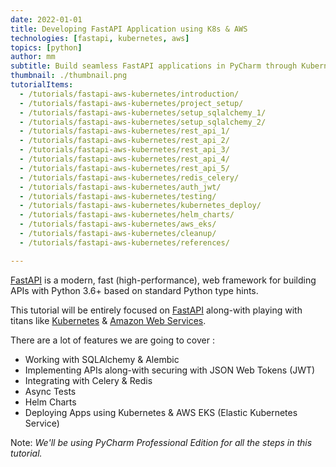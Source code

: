 ```yaml
---
date: 2022-01-01
title: Developing FastAPI Application using K8s & AWS
technologies: [fastapi, kubernetes, aws]
topics: [python]
author: mm
subtitle: Build seamless FastAPI applications in PyCharm through Kubernetes & AWS.
thumbnail: ./thumbnail.png
tutorialItems:
  - /tutorials/fastapi-aws-kubernetes/introduction/
  - /tutorials/fastapi-aws-kubernetes/project_setup/
  - /tutorials/fastapi-aws-kubernetes/setup_sqlalchemy_1/
  - /tutorials/fastapi-aws-kubernetes/setup_sqlalchemy_2/
  - /tutorials/fastapi-aws-kubernetes/rest_api_1/
  - /tutorials/fastapi-aws-kubernetes/rest_api_2/
  - /tutorials/fastapi-aws-kubernetes/rest_api_3/
  - /tutorials/fastapi-aws-kubernetes/rest_api_4/
  - /tutorials/fastapi-aws-kubernetes/rest_api_5/
  - /tutorials/fastapi-aws-kubernetes/redis_celery/
  - /tutorials/fastapi-aws-kubernetes/auth_jwt/
  - /tutorials/fastapi-aws-kubernetes/testing/
  - /tutorials/fastapi-aws-kubernetes/kubernetes_deploy/
  - /tutorials/fastapi-aws-kubernetes/helm_charts/
  - /tutorials/fastapi-aws-kubernetes/aws_eks/
  - /tutorials/fastapi-aws-kubernetes/cleanup/
  - /tutorials/fastapi-aws-kubernetes/references/

---
```



[FastAPI](https://fastapi.tiangolo.com/) is a modern, fast (high-performance), web framework for building APIs with Python 3.6+ based on standard Python type hints.

This tutorial will be entirely focused on [FastAPI](https://fastapi.tiangolo.com/) along-with playing with titans 
like [Kubernetes](https://kubernetes.io/) & [Amazon Web Services](https://aws.amazon.com/).

There are a lot of features we are going to cover : 

* Working with SQLAlchemy & Alembic
* Implementing APIs along-with securing with JSON Web Tokens (JWT)
* Integrating with Celery & Redis
* Async Tests
* Helm Charts
* Deploying Apps using Kubernetes & AWS EKS (Elastic Kubernetes Service)


Note: *We'll be using PyCharm Professional Edition for all the steps in this tutorial.*

